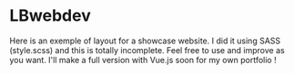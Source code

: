 # LBwebdev

Here is an exemple of layout for a showcase website. I did it using SASS (style.scss) and this is totally incomplete. Feel free to use and improve as you want.
I'll make a full version with Vue.js soon for my own portfolio !
